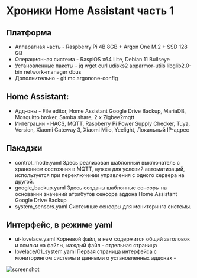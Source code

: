# Хроники Home Assistant часть 1

## Платформа
* Аппаратная часть - Raspberry Pi 4B 8GB + Argon One M.2 + SSD 128 GB
* Операционная система - RaspiOS x64 Lite, Debian 11 Bullseye
* Установленные пакеты - jq wget curl udisks2 apparmor-utils libglib2.0-bin network-manager dbus
* Дополнительно - git mc argonone-config

## Home Assistant:
* Адд-оны - File editor, Home Assistant Google Drive Backup, MariaDB, Mosquitto broker, Samba share, 2 x Zigbee2mqtt
* Интеграции - HACS, MQTT, Raspberry Pi Power Supply Checker, Tuya, Version, Xiaomi Gateway 3, Xiaomi Miio, Yeelight, Локальный IP-адрес
## Пакаджи 
* control_mode.yaml
Здесь реализован шаблонный выключатель с хранением состояния в MQTT, нужен для условий автоматизаций, используется при переключении управления с одного сервера на другой.
* google_backup.yaml
Здесь созданы шаблонные сенсоры на основании значений атрибутов сенсора аддона Home Assistant Google Drive Backup
* system_sensors.yaml
Системные сенсоры для мониторинга системы.

## Интерфейс, в режиме yaml
* ui-lovelace.yaml
Корневой файл, в нем содержится общий заголовок и ссылки на файлы, каждый файл - отдельная страница
* lovelace/01_system.yaml
Первая страница интерфейса с мониторингом системы и данными о установленных аддонах -

![screenshot](https://raw.githubusercontent.com/kvazis/newHA/master/img/0001.png)
